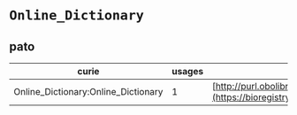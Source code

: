 # `Online_Dictionary`
## pato
| curie                               |   usages | nodes                                                                                                             |
|-------------------------------------|----------|-------------------------------------------------------------------------------------------------------------------|
| Online_Dictionary:Online_Dictionary |        1 | [http://purl.obolibrary.org/obo/PATO:0001794](https://bioregistry.io/http://purl.obolibrary.org/obo/PATO:0001794) |
